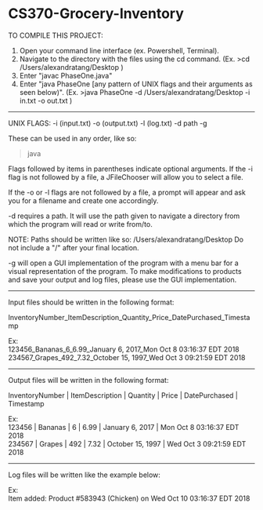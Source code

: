 # CS370-Grocery-Inventory
TO COMPILE THIS PROJECT:

1. Open your command line interface (ex. Powershell, Terminal).
2. Navigate to the directory with the files using the cd command.
   (Ex. 
         >cd /Users/alexandratang/Desktop
   )
3. Enter "javac PhaseOne.java"
4. Enter "java PhaseOne [any pattern of UNIX flags and their arguments
   as seen below)".
   (Ex. 
         >java PhaseOne -d /Users/alexandratang/Desktop -i in.txt -o out.txt
   )
________________________________________

UNIX FLAGS:
-i (input.txt)
-o (output.txt) 
-l (log.txt) 
-d path
-g

These can be used in any order, like so:
> java 

Flags followed by items in parentheses indicate optional arguments. 
If the -i flag is not followed by a file, a JFileChooser will allow you to
select a file.

If the -o or -l flags are not followed by a file, a prompt will appear and
ask you for a filename and create one accordingly.

-d requires a path. It will use the path given to navigate a directory from
which the program will read or write from/to. 

   NOTE: Paths should be written like so:
      /Users/alexandratang/Desktop
   Do not include a "/" after your final location.


-g will open a GUI implementation of the program with a menu bar for a visual
representation of the program. To make modifications to products and save your
output and log files, please use the GUI implementation.

________________________________________

Input files should be written in the following format:

InventoryNumber_ItemDescription_Quantity_Price_DatePurchased_Timestamp

Ex: <br>
      123456_Bananas_6_6.99_January 6, 2017_Mon Oct 8 03:16:37 EDT 2018<br>
      234567_Grapes_492_7.32_October 15, 1997_Wed Oct 3 09:21:59 EDT 2018

________________________________________

Output files will be written in the following format:

InventoryNumber | ItemDescription | Quantity | Price | DatePurchased | Timestamp

Ex:<br>
      123456 | Bananas | 6 | 6.99 | January 6, 2017 | Mon Oct 8 03:16:37 EDT 2018<br>
      234567 | Grapes | 492 | 7.32 | October 15, 1997 | Wed Oct 3 09:21:59 EDT 2018

________________________________________

Log files will be written like the example below:

Ex:<br>
      Item added: Product #583943 (Chicken) on Wed Oct 10 03:16:37 EDT 2018


